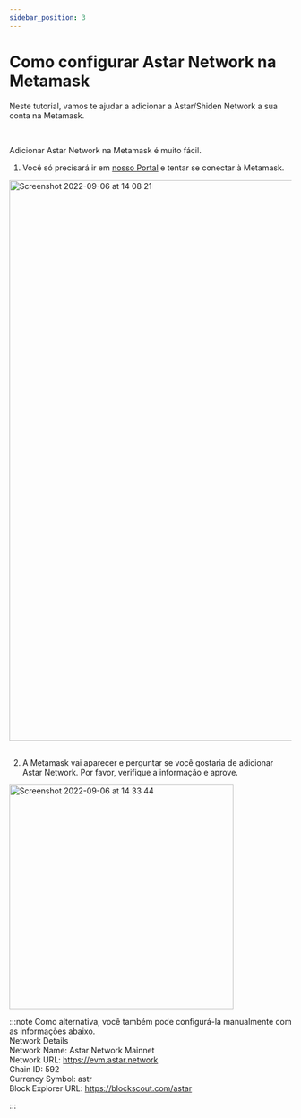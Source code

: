 ```yaml
---
sidebar_position: 3
---
```


# Como configurar Astar Network na Metamask

Neste tutorial, vamos te ajudar a adicionar a Astar/Shiden Network a sua conta na Metamask.

<br />

Adicionar Astar Network na Metamask é muito fácil.
<br />

1. Você só precisará ir em [nosso Portal](https://portal.astar.network/) e tentar se conectar à Metamask.

<img width="1000" alt="Screenshot 2022-09-06 at 14 08 21" src="https://user-images.githubusercontent.com/77480847/188554147-02f09f39-6051-4f7f-8e6f-d263867afb88.png" /><br />
<br />

2. A Metamask vai aparecer e perguntar se você gostaria de adicionar Astar Network. Por favor, verifique a informação e aprove.<br />

<img width="400" alt="Screenshot 2022-09-06 at 14 33 44" src="https://user-images.githubusercontent.com/77480847/188554595-bd9b0a82-5d15-4420-9eda-44c32418d2a1.png" />

<br />

:::note
Como alternativa, você também pode configurá-la manualmente com as informações abaixo.
<br />
Network Details<br /> Network Name: Astar Network Mainnet<br /> Network URL: https://evm.astar.network<br /> Chain ID: 592<br /> Currency Symbol: astr<br /> Block Explorer URL: https://blockscout.com/astar

:::

